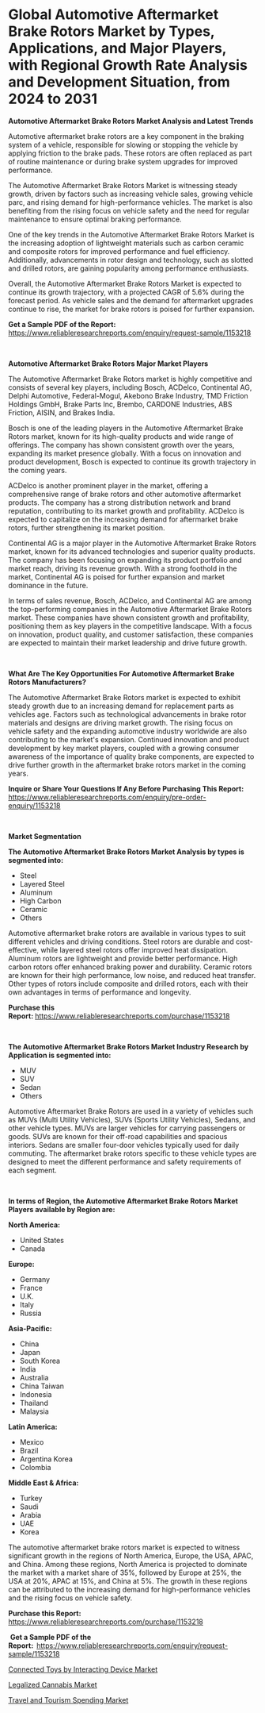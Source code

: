 <p><h1>Global Automotive Aftermarket Brake Rotors Market by Types, Applications, and Major Players, with Regional Growth Rate Analysis and Development Situation, from 2024 to 2031</h1></p><p><strong>Automotive Aftermarket Brake Rotors Market Analysis and Latest Trends</strong></p>
<p><p>Automotive aftermarket brake rotors are a key component in the braking system of a vehicle, responsible for slowing or stopping the vehicle by applying friction to the brake pads. These rotors are often replaced as part of routine maintenance or during brake system upgrades for improved performance.</p><p>The Automotive Aftermarket Brake Rotors Market is witnessing steady growth, driven by factors such as increasing vehicle sales, growing vehicle parc, and rising demand for high-performance vehicles. The market is also benefiting from the rising focus on vehicle safety and the need for regular maintenance to ensure optimal braking performance.</p><p>One of the key trends in the Automotive Aftermarket Brake Rotors Market is the increasing adoption of lightweight materials such as carbon ceramic and composite rotors for improved performance and fuel efficiency. Additionally, advancements in rotor design and technology, such as slotted and drilled rotors, are gaining popularity among performance enthusiasts.</p><p>Overall, the Automotive Aftermarket Brake Rotors Market is expected to continue its growth trajectory, with a projected CAGR of 5.6% during the forecast period. As vehicle sales and the demand for aftermarket upgrades continue to rise, the market for brake rotors is poised for further expansion.</p></p>
<p><strong>Get a Sample PDF of the Report:&nbsp;</strong> <a href="https://www.reliableresearchreports.com/enquiry/request-sample/1153218">https://www.reliableresearchreports.com/enquiry/request-sample/1153218</a></p>
<p>&nbsp;</p>
<p><strong>Automotive Aftermarket Brake Rotors Major Market Players</strong></p>
<p><p>The Automotive Aftermarket Brake Rotors market is highly competitive and consists of several key players, including Bosch, ACDelco, Continental AG, Delphi Automotive, Federal-Mogul, Akebono Brake Industry, TMD Friction Holdings GmbH, Brake Parts Inc, Brembo, CARDONE Industries, ABS Friction, AISIN, and Brakes India. </p><p>Bosch is one of the leading players in the Automotive Aftermarket Brake Rotors market, known for its high-quality products and wide range of offerings. The company has shown consistent growth over the years, expanding its market presence globally. With a focus on innovation and product development, Bosch is expected to continue its growth trajectory in the coming years.</p><p>ACDelco is another prominent player in the market, offering a comprehensive range of brake rotors and other automotive aftermarket products. The company has a strong distribution network and brand reputation, contributing to its market growth and profitability. ACDelco is expected to capitalize on the increasing demand for aftermarket brake rotors, further strengthening its market position.</p><p>Continental AG is a major player in the Automotive Aftermarket Brake Rotors market, known for its advanced technologies and superior quality products. The company has been focusing on expanding its product portfolio and market reach, driving its revenue growth. With a strong foothold in the market, Continental AG is poised for further expansion and market dominance in the future.</p><p>In terms of sales revenue, Bosch, ACDelco, and Continental AG are among the top-performing companies in the Automotive Aftermarket Brake Rotors market. These companies have shown consistent growth and profitability, positioning them as key players in the competitive landscape. With a focus on innovation, product quality, and customer satisfaction, these companies are expected to maintain their market leadership and drive future growth.</p></p>
<p>&nbsp;</p>
<p><strong>What Are The Key Opportunities For Automotive Aftermarket Brake Rotors Manufacturers?</strong></p>
<p><p>The Automotive Aftermarket Brake Rotors market is expected to exhibit steady growth due to an increasing demand for replacement parts as vehicles age. Factors such as technological advancements in brake rotor materials and designs are driving market growth. The rising focus on vehicle safety and the expanding automotive industry worldwide are also contributing to the market's expansion. Continued innovation and product development by key market players, coupled with a growing consumer awareness of the importance of quality brake components, are expected to drive further growth in the aftermarket brake rotors market in the coming years.</p></p>
<p><strong>Inquire or Share Your Questions If Any Before Purchasing This Report:</strong> <a href="https://www.reliableresearchreports.com/enquiry/pre-order-enquiry/1153218">https://www.reliableresearchreports.com/enquiry/pre-order-enquiry/1153218</a></p>
<p>&nbsp;</p>
<p><strong>Market Segmentation</strong></p>
<p><strong>The Automotive Aftermarket Brake Rotors Market Analysis by types is segmented into:</strong></p>
<p><ul><li>Steel</li><li>Layered Steel</li><li>Aluminum</li><li>High Carbon</li><li>Ceramic</li><li>Others</li></ul></p>
<p><p>Automotive aftermarket brake rotors are available in various types to suit different vehicles and driving conditions. Steel rotors are durable and cost-effective, while layered steel rotors offer improved heat dissipation. Aluminum rotors are lightweight and provide better performance. High carbon rotors offer enhanced braking power and durability. Ceramic rotors are known for their high performance, low noise, and reduced heat transfer. Other types of rotors include composite and drilled rotors, each with their own advantages in terms of performance and longevity.</p></p>
<p><strong>Purchase this Report:&nbsp;</strong><a href="https://www.reliableresearchreports.com/purchase/1153218">https://www.reliableresearchreports.com/purchase/1153218</a></p>
<p>&nbsp;</p>
<p><strong>The Automotive Aftermarket Brake Rotors Market Industry Research by Application is segmented into:</strong></p>
<p><ul><li>MUV</li><li>SUV</li><li>Sedan</li><li>Others</li></ul></p>
<p><p>Automotive Aftermarket Brake Rotors are used in a variety of vehicles such as MUVs (Multi Utility Vehicles), SUVs (Sports Utility Vehicles), Sedans, and other vehicle types. MUVs are larger vehicles for carrying passengers or goods. SUVs are known for their off-road capabilities and spacious interiors. Sedans are smaller four-door vehicles typically used for daily commuting. The aftermarket brake rotors specific to these vehicle types are designed to meet the different performance and safety requirements of each segment.</p></p>
<p>&nbsp;</p>
<p><strong>In terms of Region, the Automotive Aftermarket Brake Rotors Market Players available by Region are:</strong></p>
<p>
    <p> <strong> North America: </strong>
        <ul>
            <li>United States</li>
            <li>Canada</li>
        </ul>
        </p> 
    <p> <strong> Europe: </strong>
        <ul>
            <li>Germany</li>
            <li>France</li>
            <li>U.K.</li>
            <li>Italy</li>
            <li>Russia</li>
        </ul>
        </p> 
    <p> <strong> Asia-Pacific: </strong>
        <ul>
            <li>China</li>
            <li>Japan</li>
            <li>South Korea</li>
            <li>India</li>
            <li>Australia</li>
            <li>China Taiwan</li>
            <li>Indonesia</li>
            <li>Thailand</li>
            <li>Malaysia</li>
        </ul>
        </p> 
    <p> <strong> Latin America: </strong>
        <ul>
            <li>Mexico</li>
            <li>Brazil</li>
            <li>Argentina Korea</li>
            <li>Colombia</li>
        </ul>
        </p> 
    <p> <strong> Middle East & Africa: </strong>
        <ul>
            <li>Turkey</li>
            <li>Saudi</li>
            <li>Arabia</li>
            <li>UAE</li>
            <li>Korea</li>
        </ul>
    </p>
    </p>
<p><p>The automotive aftermarket brake rotors market is expected to witness significant growth in the regions of North America, Europe, the USA, APAC, and China. Among these regions, North America is projected to dominate the market with a market share of 35%, followed by Europe at 25%, the USA at 20%, APAC at 15%, and China at 5%. The growth in these regions can be attributed to the increasing demand for high-performance vehicles and the rising focus on vehicle safety.</p></p>
<p><strong>Purchase this Report: </strong><a href="https://www.reliableresearchreports.com/purchase/1153218">https://www.reliableresearchreports.com/purchase/1153218</a></p>
<p>&nbsp;<strong>Get a Sample PDF of the Report:&nbsp;&nbsp;</strong><a href="https://www.reliableresearchreports.com/enquiry/request-sample/1153218">https://www.reliableresearchreports.com/enquiry/request-sample/1153218</a></p>
<p><strong></strong></p>
<p><p><a href="https://view.publitas.com/reportprime-1/decoding-the-connected-toys-by-interacting-device-market-a-deep-dive-into-the-latest-market-trends-market-segmentation-and-competitive-analysis/">Connected Toys by Interacting Device Market</a></p><p><a href="https://view.publitas.com/reportprime-1/legalized-cannabis-market-size-and-growth-market-segmentation-regional-and-country-breakdowns-and-market-trends-for-period-from-2023-2030/">Legalized Cannabis Market</a></p><p><a href="https://view.publitas.com/reportprime-1/travel-and-tourism-spending-market-dynamics-2023-2030-also-about-its-market-trends-projections-and-opportunities/">Travel and Tourism Spending Market</a></p></p>